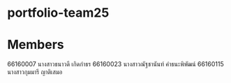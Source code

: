 # portfolio-team25
# Members
66160007 นางสาวธนาวดี เกิดกำธร
66160023 นางสาวณัฐชานันท์ คำธนะพิพัฒน์
66160115 นางสาวกุมมารี ญาติเสมอ
